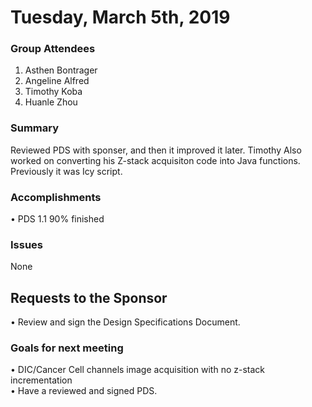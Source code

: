 # Tuesday, March 5th, 2019

### Group Attendees
1. Asthen Bontrager
2. Angeline Alfred 
2. Timothy Koba
3. Huanle Zhou

### Summary 
Reviewed PDS with sponser, and then it improved it later. Timothy Also worked on converting his Z-stack acquisiton code into Java functions. Previously it was Icy script.

### Accomplishments
• PDS 1.1 90% finished

### Issues
None

## Requests to the Sponsor
• Review and sign the Design Specifications Document.

### Goals for next meeting
• DIC/Cancer Cell channels image acquisition with no z-stack incrementation \
• Have a reviewed and signed PDS.

